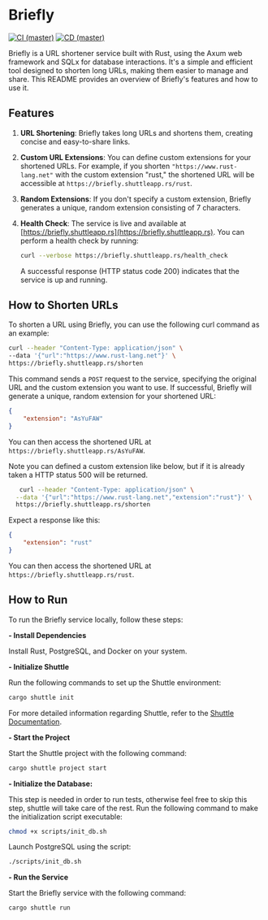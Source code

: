 # Briefly
[![CI (master)](https://github.com/adrianEffe/briefly/actions/workflows/Tests.yml/badge.svg)](https://github.com/adrianEffe/briefly/actions/workflows/Tests.yml)
[![CD (master)](https://github.com/adrianEffe/briefly/actions/workflows/shuttle_deploy.yml/badge.svg)](https://github.com/adrianEffe/briefly/actions/workflows/shuttle_deploy.yml)

Briefly is a URL shortener service built with Rust, using the Axum web framework and SQLx for database interactions. It's a simple and efficient tool designed to shorten long URLs, making them easier to manage and share. This README provides an overview of Briefly's features and how to use it.

## Features

1. **URL Shortening**: Briefly takes long URLs and shortens them, creating concise and easy-to-share links.

2. **Custom URL Extensions**: You can define custom extensions for your shortened URLs. For example, if you shorten `"https://www.rust-lang.net"` with the custom extension "rust," the shortened URL will be accessible at `https://briefly.shuttleapp.rs/rust`.

3. **Random Extensions**: If you don't specify a custom extension, Briefly generates a unique, random extension consisting of 7 characters.

4. **Health Check**: The service is live and available at [https://briefly.shuttleapp.rs](https://briefly.shuttleapp.rs). You can perform a health check by running:

   ```bash
   curl --verbose https://briefly.shuttleapp.rs/health_check
   ```
   A successful response (HTTP status code 200) indicates that the service is up and running.

## How to Shorten URLs
To shorten a URL using Briefly, you can use the following curl command as an example:
   ```bash
   curl --header "Content-Type: application/json" \
  --data '{"url":"https://www.rust-lang.net"}' \
  https://briefly.shuttleapp.rs/shorten
```
This command sends a `POST` request to the service, specifying the original URL and the custom extension you want to use. If successful, Briefly will generate a unique, random extension for your shortened URL:
  ```json
  {
      "extension": "AsYuFAW"
  }
  ```
You can then access the shortened URL at `https://briefly.shuttleapp.rs/AsYuFAW`.

Note you can defined a custom extension like below, but if it is already taken a HTTP status 500 will be returned.

```bash
   curl --header "Content-Type: application/json" \
  --data '{"url":"https://www.rust-lang.net","extension":"rust"}' \
  https://briefly.shuttleapp.rs/shorten
```
Expect a response like this:
  ```json
  {
      "extension": "rust"
  }
  ```
You can then access the shortened URL at `https://briefly.shuttleapp.rs/rust`.

## How to Run
To run the Briefly service locally, follow these steps:

**- Install Dependencies**

Install Rust, PostgreSQL, and Docker on your system.

**- Initialize Shuttle**

Run the following commands to set up the Shuttle environment:
  ```bash
  cargo shuttle init
  ```
For more detailed information regarding Shuttle, refer to the [Shuttle Documentation](https://docs.shuttle.rs/introduction/welcome).

**- Start the Project**

Start the Shuttle project with the following command:
  ```bash
  cargo shuttle project start
  ```

**- Initialize the Database:**

This step is needed in order to run tests, otherwise feel free to skip this step, shuttle will take care of the rest.
Run the following command to make the initialization script executable:
  ```bash
  chmod +x scripts/init_db.sh
  ```
Launch PostgreSQL using the script:
  ```bash
  ./scripts/init_db.sh
  ```
**- Run the Service**

Start the Briefly service with the following command:
  ```bash
  cargo shuttle run
  ```





